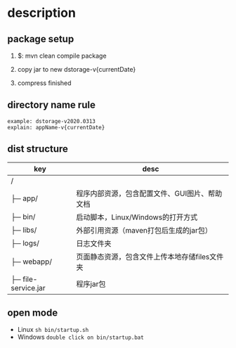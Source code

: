 ﻿# description

## package setup

1. $: mvn clean compile package

2. copy jar to new dstorage-v{currentDate}

3. compress finished


## directory name rule
```
example: dstorage-v2020.0313
explain: appName-v{currentDate}
```


## dist structure

| key |desc
|-----|------
| /   |
|	├─ app/             | 程序内部资源，包含配置文件、GUI图片、帮助文档
|	├─ bin/             | 启动脚本，Linux/Windows的打开方式
|	├─ libs/            | 外部引用资源（maven打包后生成的jar包）
|	├─ logs/            | 日志文件夹
|	├─ webapp/          | 页面静态资源，包含文件上传本地存储files文件夹
|	├─ file-service.jar | 程序jar包


## open mode
- Linux
`
sh bin/startup.sh
`
- Windows
`
double click on bin/startup.bat
`